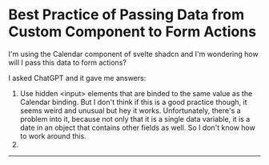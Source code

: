 
# Best Practice of Passing Data from Custom Component to Form Actions
I'm using the Calendar component of svelte shadcn and I'm wondering how will I pass this data to form actions?

I asked ChatGPT and it gave me answers:

1. Use hidden <input\> elements that are binded to the same value as the Calendar binding. But I don't think if this is a good practice though, it seems weird and unusual but hey it works. Unfortunately, there's a problem into it, because not only that it is a single data variable, it is a date in an object that contains other fields as well. So I don't know how to work around this.
2. 

---
